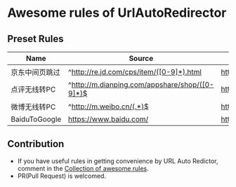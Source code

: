 # Awesome rules of UrlAutoRedirector

## Preset Rules

| Name | Source | Destination | RegExp |
|------|--------|-------------|--------|
| 京东中间页跳过 | ^http://re.jd.com/cps/item/([0-9]*).html | http://item.jd.com/$1.html | :heavy_check_mark: |
| 点评无线转PC | ^http://m.dianping.com/appshare/shop/([0-9]*)$ | http://www.dianping.com/shop/$1 | :heavy_check_mark: |
| 微博无线转PC | ^http://m.weibo.cn/(.*)$ | http://weibo.com/$1 | :heavy_check_mark: |
| BaiduToGoogle | https://www.baidu.com/ | https://www.google.com/ | |

## Contribution

* If you have useful rules in getting convenience by URL Auto Redictor, comment in the [Collection of awesome rules](https://github.com/crispgm/UrlAutoRedirector/issues/17).
* PR(Pull Request) is welcomed.
